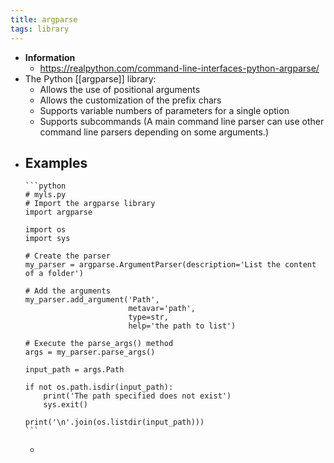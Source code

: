 ```yaml
---
title: argparse
tags: library
---
```


- **Information**
	- https://realpython.com/command-line-interfaces-python-argparse/
- The Python [[argparse]] library:
	- Allows the use of positional arguments
	- Allows the customization of the prefix chars
	- Supports variable numbers of parameters for a single option
	- Supports subcommands (A main command line parser can use other command line parsers depending on some arguments.)
- **Examples**
	-
	  ```python
	  # myls.py
	  # Import the argparse library
	  import argparse
	  
	  import os
	  import sys
	  
	  # Create the parser
	  my_parser = argparse.ArgumentParser(description='List the content of a folder')
	  
	  # Add the arguments
	  my_parser.add_argument('Path',
	                         metavar='path',
	                         type=str,
	                         help='the path to list')
	  
	  # Execute the parse_args() method
	  args = my_parser.parse_args()
	  
	  input_path = args.Path
	  
	  if not os.path.isdir(input_path):
	      print('The path specified does not exist')
	      sys.exit()
	  
	  print('\n'.join(os.listdir(input_path)))
	  ```
	-